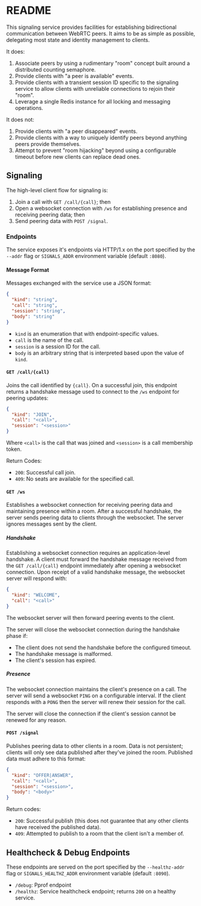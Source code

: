 # README

This signaling service provides facilities for establishing bidirectional communication between WebRTC peers. It aims to be as simple as possible, delegating most state and identity management to clients.

It does:
1. Associate peers by using a rudimentary "room" concept built around a distributed counting semaphore.
1. Provide clients with "a peer is available" events.
1. Provide clients with a transient session ID specific to the signaling service to allow clients with unreliable connections to rejoin their "room".
1. Leverage a single Redis instance for all locking and messaging operations.

It does not:
1. Provide clients with "a peer disappeared" events.
1. Provide clients with a way to uniquely identify peers beyond anything peers provide themselves.
1. Attempt to prevent "room hijacking" beyond using a configurable timeout before new clients can replace dead ones.

## Signaling

The high-level client flow for signaling is:

1. Join a call with `GET /call/{call}`; then
1. Open a websocket connection with `/ws` for establishing presence and receiving peering data; then
1. Send peering data with `POST /signal`.

### Endpoints

The service exposes it's endpoints via HTTP/1.x on the port specified by the `--addr` flag or `SIGNALS_ADDR` environment variable (default `:8080`).

#### Message Format

Messages exchanged with the service use a JSON format:

```json
{
  "kind": "string",
  "call": "string",
  "session": "string",
  "body": "string"
}
```

* `kind` is an enumeration that with endpoint-specific values.
* `call` is the name of the call.
* `session` is a session ID for the call.
* `body` is an arbitrary string that is interpreted based upon the value of `kind`.

#### `GET /call/{call}`

Joins the call identified by `{call}`. On a successful join, this endpoint returns a handshake message used to connect
to the `/ws` endpoint for peering updates:

```json
{
  "kind": "JOIN",
  "call": "<call>",
  "session": "<session>"
}
```

Where `<call>` is the call that was joined and `<session>` is a call membership token.

Return Codes:

* `200`: Successful call join.
* `409`: No seats are available for the specified call.

#### `GET /ws`

Establishes a websocket connection for receiving peering data and maintaining presence within a room. After a successful
handshake, the server sends peering data to clients through the websocket. The server ignores messages sent by the client.

##### Handshake

Establishing a websocket connection requires an application-level handshake. A client must forward the handshake message
received from the `GET /call/{call}` endpoint immediately after opening a websocket connection. Upon receipt of a valid
handshake message, the websocket server will respond with:

```json
{
  "kind": "WELCOME",
  "call": "<call>"
}
```

The websocket server will then forward peering events to the client.

The server will close the websocket connection during the handshake phase if:

* The client does not send the handshake before the configured timeout.
* The handshake message is malformed.
* The client's session has expired.

##### Presence

The websocket connection maintains the client's presence on a call. The server will send a websocket `PING` on a
configurable interval. If the client responds with a `PONG` then the server will renew their session for the call.

The server will close the connection if the client's session cannot be renewed for any reason.

#### `POST /signal`

Publishes peering data to other clients in a room. Data is not persistent; clients will only see data published after 
they've joined the room. Published data must adhere to this format:

```json
{
  "kind": "OFFER|ANSWER",
  "call": "<call>",
  "session": "<session>",
  "body": "<body>"
}
```

Return codes:

* `200`: Successful publish (this does not guarantee that any other clients have received the published data).
* `409`: Attempted to publish to a room that the client isn't a member of.

## Healthcheck & Debug Endpoints

These endpoints are served on the port specified by the `--healthz-addr` flag or `SIGNALS_HEALTHZ_ADDR` environment variable
(default `:8090`).

* `/debug`: Pprof endpoint
* `/healthz`: Service healthcheck endpoint; returns `200` on a healthy service.
